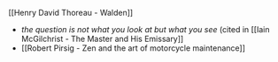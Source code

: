 [[Henry David Thoreau - Walden]]
- *the question is not what you look at but what you see* (cited in [[Iain McGilchrist - The Master and His Emissary]]
- [[Robert Pirsig - Zen and the art of motorcycle maintenance]]

